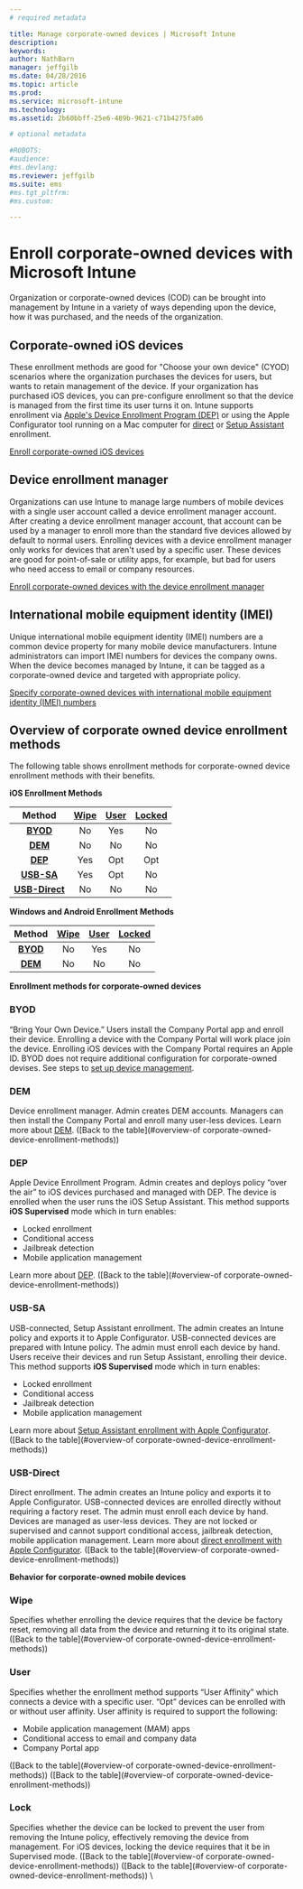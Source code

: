 ```yaml
---
# required metadata

title: Manage corporate-owned devices | Microsoft Intune
description:
keywords:
author: NathBarn
manager: jeffgilb
ms.date: 04/28/2016
ms.topic: article
ms.prod:
ms.service: microsoft-intune
ms.technology:
ms.assetid: 2b60bbff-25e6-489b-9621-c71b4275fa06

# optional metadata

#ROBOTS:
#audience:
#ms.devlang:
ms.reviewer: jeffgilb
ms.suite: ems
#ms.tgt_pltfrm:
#ms.custom:

---
```


# Enroll corporate-owned devices with Microsoft Intune
Organization or corporate-owned devices (COD) can be brought into management by Intune in a variety of ways depending upon the device, how it was purchased, and the needs of the organization.

## Corporate-owned iOS devices
These enrollment methods are good for "Choose your own device" (CYOD) scenarios where the organization purchases the devices for users, but wants to retain management of the device. If your organization has purchased iOS devices, you can pre-configure enrollment so that the device is managed from the first time its user turns it on. Intune supports enrollment via [Apple's Device Enrollment Program (DEP)](ios-device-enrollment-program-in-microsoft-intune.md) or using the Apple Configurator tool running on a Mac computer for [direct](ios-direct-enrollment-in-microsoft-intune.md) or [Setup Assistant](ios-setup-assistant-enrollment-in-microsoft-intune.md) enrollment.

[Enroll corporate-owned iOS devices](enroll-corporate-owned-ios-devices-in-microsoft-intune.md)

## Device enrollment manager
Organizations can use Intune to manage large numbers of mobile devices with a single user account called a device enrollment manager account. After creating a device enrollment manager account, that account can be used by a manager to enroll more than the standard five devices allowed by default to normal users. Enrolling devices with a device enrollment manager only works for devices that aren't used by a specific user. These devices are good for point-of-sale or utility apps, for example, but bad for users who need access to email or company resources.

[Enroll corporate-owned devices with the device enrollment manager](enroll-corporate-owned-devices-with-the-device-enrollment-manager-in-microsoft-intune.md)

## International mobile equipment identity (IMEI)
Unique international mobile equipment identity (IMEI) numbers are a common device property for many mobile device manufacturers. Intune administrators can import IMEI numbers for devices the company owns. When the device becomes managed by Intune, it can be tagged as a corporate-owned device and targeted with appropriate policy.

[Specify corporate-owned devices with international mobile equipment identity (IMEI) numbers](specify-corporate-owned-devices-with-international-mobile-equipment-identity-imei-numbers)

## Overview of corporate owned device enrollment methods

The following table shows enrollment methods for corporate-owned device enrollment methods with their benefits.

**iOS Enrollment Methods**

| **Method** |	**[Wipe](#Wipe)** |	**[User](#User)**	|	**[Locked](#Locked)** |
|:---:|:---:|:---:|:---:|
|**[BYOD](#BYOD)** | No|	Yes |	No |
|**[DEM](#DEM)**|	No |No |No	|
|**[DEP](#DEP)**|	Yes |	Opt |	Opt|
|**[USB-SA](#USB-SA)**|	Yes |	Opt |	No|
|**[USB-Direct](#USB-Direct)**|	No |	No	| No|

**Windows and Android Enrollment Methods**

| **Method** |	**[Wipe](#Wipe)** |	**[User](#User)**	|	**[Locked](#Locked)** |
|:---:|:---:|:---:|:---:|
|**[BYOD](#BYOD)** | No|	Yes |	No |
|**[DEM](#DEM)**|	No |No |No	|

**Enrollment methods for corporate-owned devices**

### BYOD
“Bring Your Own Device.” Users install the Company Portal app and enroll their device. Enrolling a device with the Company Portal will work place join the device. Enrolling iOS devices with the Company Portal requires an Apple ID. BYOD does not require additional configuration for corporate-owned devises. See steps to [set up device management](get-ready-to-enroll-devices-in-microsoft-intune#set-up-device-management.md).

### DEM
Device enrollment manager. Admin creates DEM accounts. Managers can then install the Company Portal and enroll many user-less devices. Learn more about [DEM](enroll-corporate-owned-devices-with-the-device-enrollment-manager-in-microsoft-intune.md). ([Back to the table](#overview-of corporate-owned-device-enrollment-methods))

### DEP
Apple Device Enrollment Program. Admin creates and deploys policy “over the air” to iOS devices purchased and managed with DEP. The device is enrolled when the user runs the iOS Setup Assistant. This method supports **iOS Supervised** mode which in turn enables:
  -	Locked enrollment
  -	Conditional access
  -	Jailbreak detection
  -	Mobile application management

Learn more about [DEP](ios-device-enrollment-program-in-microsoft-intune.md). ([Back to the table](#overview-of corporate-owned-device-enrollment-methods))

### USB-SA
USB-connected, Setup Assistant enrollment. The admin creates an Intune policy and exports it to Apple Configurator. USB-connected devices are prepared with Intune policy. The admin must enroll each device by hand. Users receive their devices and run Setup Assistant, enrolling their device. This method supports **iOS Supervised** mode which in turn enables:
  -	Locked enrollment
  -	Conditional access
  -	Jailbreak detection
  -	Mobile application management

Learn more about [Setup Assistant enrollment with Apple Configurator](ios-setup-assistant-enrollment-in-microsoft-intune.md). ([Back to the table](#overview-of corporate-owned-device-enrollment-methods))

### USB-Direct
Direct enrollment. The admin creates an Intune policy and exports it to Apple Configurator. USB-connected devices are enrolled directly without requiring a factory reset. The admin must enroll each device by hand. Devices are managed as user-less devices. They are not locked or supervised and cannot support conditional access, jailbreak detection, mobile application management. Learn more about [direct enrollment with Apple Configurator](ios-direct-enrollment-in-microsoft-intune.md). ([Back to the table](#overview-of corporate-owned-device-enrollment-methods))

**Behavior for corporate-owned mobile devices**

### Wipe
Specifies whether enrolling the device requires that the device be factory reset, removing all data from the device and returning it to its original state.
([Back to the table](#overview-of corporate-owned-device-enrollment-methods))

### User
Specifies whether the enrollment method supports “User Affinity” which connects a device with a specific user. “Opt” devices can be enrolled with or without user affinity. User affinity is required to support the following:
  - Mobile application management (MAM) apps
  -	Conditional access to email and company data
  -	Company Portal app

([Back to the table](#overview-of corporate-owned-device-enrollment-methods)) ([Back to the table](#overview-of corporate-owned-device-enrollment-methods))

### Lock
Specifies whether the device can be locked to prevent the user from removing the Intune policy, effectively removing the device from management. For iOS devices, locking the device requires that it be in Supervised mode.
([Back to the table](#overview-of corporate-owned-device-enrollment-methods)) ([Back to the table](#overview-of corporate-owned-device-enrollment-methods))
\
